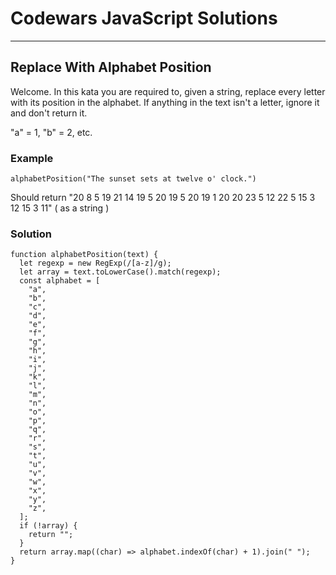 # Codewars JavaScript Solutions

---

## Replace With Alphabet Position

Welcome.
In this kata you are required to, given a string, replace every letter with its position in the alphabet.
If anything in the text isn't a letter, ignore it and don't return it.

"a" = 1, "b" = 2, etc.

### Example

```
alphabetPosition("The sunset sets at twelve o' clock.")
```

Should return "20 8 5 19 21 14 19 5 20 19 5 20 19 1 20 20 23 5 12 22 5 15 3 12 15 3 11" ( as a string )

### Solution

```
function alphabetPosition(text) {
  let regexp = new RegExp(/[a-z]/g);
  let array = text.toLowerCase().match(regexp);
  const alphabet = [
    "a",
    "b",
    "c",
    "d",
    "e",
    "f",
    "g",
    "h",
    "i",
    "j",
    "k",
    "l",
    "m",
    "n",
    "o",
    "p",
    "q",
    "r",
    "s",
    "t",
    "u",
    "v",
    "w",
    "x",
    "y",
    "z",
  ];
  if (!array) {
    return "";
  }
  return array.map((char) => alphabet.indexOf(char) + 1).join(" ");
}
```
